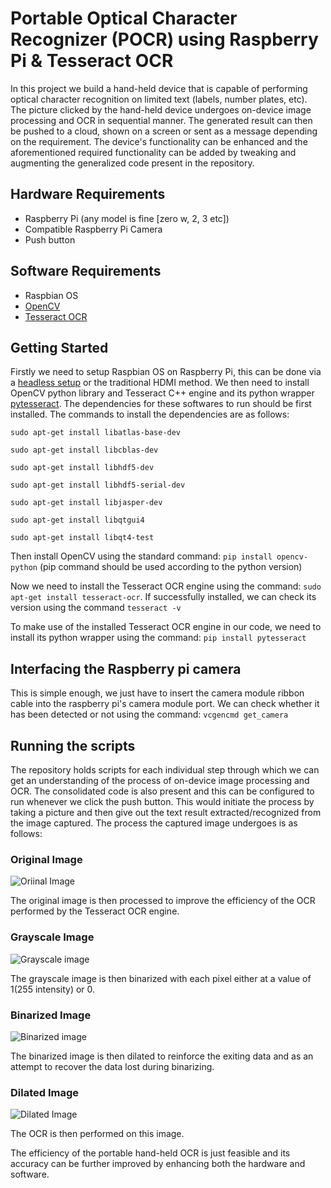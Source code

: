 # Portable Optical Character Recognizer (POCR) using Raspberry Pi & Tesseract OCR
In this project we build a hand-held device that is capable of performing optical character recognition on limited text (labels, number plates, etc).
The picture clicked by the hand-held device undergoes on-device image processing and OCR in sequential manner. The generated result can then be pushed to a cloud, shown on a screen or sent as a message depending 
on the requirement. The device's functionality can be enhanced and the aforementioned required functionality can be added by tweaking and augmenting the generalized code present in the repository.
## Hardware Requirements
* Raspberry Pi (any model is fine [zero w, 2, 3 etc])
* Compatible Raspberry Pi Camera
* Push button
## Software Requirements
* Raspbian OS
* [OpenCV](https://opencv.org/)
* [Tesseract OCR](https://opensource.google/projects/tesseract)
## Getting Started
Firstly we need to setup Raspbian OS on Raspberry Pi, this can be done via a [headless setup](https://www.tomshardware.com/reviews/raspberry-pi-headless-setup-how-to,6028.html)
or the traditional HDMI method. We then need to install OpenCV python library and Tesseract C++ engine and its python wrapper [pytesseract](https://pypi.org/project/pytesseract/).
The dependencies for these softwares to run should be first installed. The commands to install the dependencies are as follows:

`sudo apt-get install libatlas-base-dev`

`sudo apt-get install libcblas-dev`

`sudo apt-get install libhdf5-dev`

`sudo apt-get install libhdf5-serial-dev`

`sudo apt-get install libjasper-dev`

`sudo apt-get install libqtgui4`

`sudo apt-get install libqt4-test`

Then install OpenCV using the standard command: `pip install opencv-python` (pip command should be used according to the python version)

Now we need to install the Tesseract OCR engine using the command: `sudo apt-get install tesseract-ocr`. If successfully installed, we can check its version using the command `tesseract -v`

To make use of the installed Tesseract OCR engine in our code, we need to install its python wrapper using the command: `pip install pytesseract`

## Interfacing the Raspberry pi camera
This is simple enough, we just have to insert the camera module ribbon cable into the raspberry pi's camera module port. We can check whether it has been detected or not using the command: `vcgencmd get_camera`

## Running the scripts
The repository holds scripts for each individual step through which we can get an understanding of the process of on-device image processing and OCR. The consolidated code is also present and this can be configured to run whenever we click the push button. This would initiate the process by taking a picture and then give out the text result extracted/recognized from the image captured.
The process the captured image undergoes is as follows:

### Original Image

![Oriinal Image](https://user-images.githubusercontent.com/34755328/71176231-68ac2000-228f-11ea-87d0-6b7d8deea933.jpg)

The original image is then processed to improve the efficiency of the OCR performed by the Tesseract OCR engine.

### Grayscale Image

![Grayscale image](https://user-images.githubusercontent.com/34755328/71176342-a9a43480-228f-11ea-9649-cff98ff306ba.PNG)

The grayscale image is then binarized with each pixel either at a value of 1(255 intensity) or 0.

### Binarized Image

![Binarized image](https://user-images.githubusercontent.com/34755328/71176739-86c65000-2290-11ea-846f-a93d8ed6b6f6.PNG)

The binarized image is then dilated to reinforce the exiting data and as an attempt to recover the data lost during binarizing.

### Dilated Image

![Dilated Image](https://user-images.githubusercontent.com/34755328/71177386-e7a25800-2291-11ea-87e3-7fa889db7c6e.PNG)

The OCR is then performed on this image.

The efficiency of the portable hand-held OCR is just feasible and its accuracy can be further improved by enhancing both the hardware and software.

